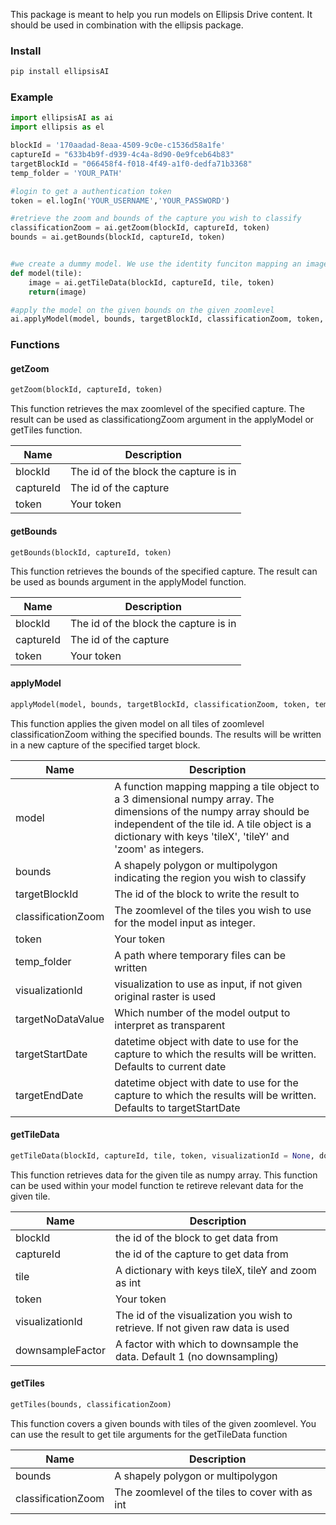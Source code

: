 This package is meant to help you run models on Ellipsis Drive content. It should be used in combination with the ellipsis package.


### Install
```python
pip install ellipsisAI
```

### Example
```python
import ellipsisAI as ai
import ellipsis as el

blockId = '170aadad-8eaa-4509-9c0e-c1536d58a1fe'
captureId = "633b4b9f-d939-4c4a-8d90-0e9fceb64b83"
targetBlockId = "066458f4-f018-4f49-a1f0-dedfa71b3368"
temp_folder = 'YOUR_PATH'

#login to get a authentication token
token = el.logIn('YOUR_USERNAME','YOUR_PASSWORD')

#retrieve the zoom and bounds of the capture you wish to classify
classificationZoom = ai.getZoom(blockId, captureId, token)
bounds = ai.getBounds(blockId, captureId, token)


#we create a dummy model. We use the identity funciton mapping an image to itself
def model(tile):
    image = ai.getTileData(blockId, captureId, tile, token)
    return(image)

#apply the model on the given bounds on the given zoomlevel
ai.applyModel(model, bounds, targetBlockId, classificationZoom, token, temp_folder)
```


### Functions

#### getZoom

```python
getZoom(blockId, captureId, token)
```

This function retrieves the max zoomlevel of the specified capture. The result can be used as classificationgZoom argument in the applyModel or getTiles function.

| Name        | Description |
| ----------- | -----------|
| blockId     | The id of the block the capture is in |
| captureId     | The id of the capture |
| token        | Your token|


#### getBounds

```python
getBounds(blockId, captureId, token)
```

This function retrieves the bounds of the specified capture. The result can be used as bounds argument in the applyModel function.

| Name        | Description |
| ----------- | -----------|
| blockId     | The id of the block the capture is in |
| captureId     | The id of the capture |
| token        | Your token|


#### applyModel

```python
applyModel(model, bounds, targetBlockId, classificationZoom, token, temp_folder, visualizationId = None, targetNoDataValue = 0, targetStartDate = None, targetEndDate = None)
```

This function applies the given model on all tiles of zoomlevel classificationZoom withing the specified bounds. The results will be written in a new capture of the specified target block.

| Name        | Description |
| ----------- | -----------|
| model        | A function mapping mapping a tile object to a 3 dimensional numpy array. The dimensions of the numpy array should be independent of the tile id. A tile object is a dictionary with keys 'tileX', 'tileY' and 'zoom' as integers. |
| bounds        | A shapely polygon or multipolygon indicating the region you wish to classify |
| targetBlockId        | The id of the block to write the result to |
| classificationZoom        | The zoomlevel of the tiles you wish to use for the model input as integer. |
| token        | Your token|
| temp_folder        | A path where temporary files can be written|
| visualizationId        | visualization to use as input, if not given original raster is used|
| targetNoDataValue        | Which number of the model output to interpret as transparent|
| targetStartDate        | datetime object with date to use for the capture to which the results will be written. Defaults to current date|
| targetEndDate        | datetime object with date to use for the capture to which the results will be written. Defaults to targetStartDate|



#### getTileData

```python
getTileData(blockId, captureId, tile, token, visualizationId = None, downsampleFactor = 1 )
```

This function retrieves data for the given tile as numpy array. This function can be used within your model function te retireve relevant data for the given tile.

| Name        | Description |
| ----------- | -----------|
| blockId     | the id of the block to get data from |
| captureId     | the id of the capture to get data from |
| tile     | A dictionary with keys tileX, tileY and zoom as int |
| token        | Your token|
| visualizationId        | The id of the visualization you wish to retrieve. If not given raw data is used|
| downsampleFactor        | A factor with which to downsample the data. Default 1 (no downsampling)|


#### getTiles

```python
getTiles(bounds, classificationZoom)
```

This function covers a given bounds with tiles of the given zoomlevel. You can use the result to get tile arguments for the getTileData function

| Name        | Description |
| ----------- | -----------|
| bounds     | A shapely polygon or multipolygon |
| classificationZoom        | The zoomlevel of the tiles to cover with as int |


